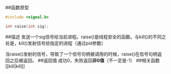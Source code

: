 ##函数原型
```c
#include <signal.h>

int raise(int sig);
```
##描述
发送一个sig信号给当前进程。raise()是线程安全的函数。与kill()的不同之处是，kill()发射信号给指定的进程（通过pid参数）

当raise()发射的信号，导致了一个信号句柄被调用的时候，raise()在信号句柄返回之后被返回。
##返回值
成功0，失败返回**非0值**（不一定是-1）
##相关函数
[[kill|kill]]